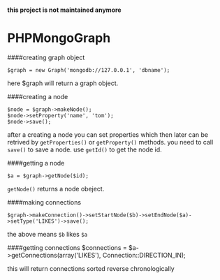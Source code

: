 #### this project is not maintained anymore

PHPMongoGraph
=========

####creating graph object

    $graph = new Graph('mongodb://127.0.0.1', 'dbname');

here $graph will return a graph object.

####creating a node

    $node = $graph->makeNode();
    $node->setProperty('name', 'tom');
    $node->save();

after a creating a node you can set properties which then later can be retrived by ``getProperties()`` or ``getProperty()`` methods. you need to call ``save()`` to save a node. use ``getId()`` to get the node id.

####getting a node 

    $a = $graph->getNode($id);
    
``getNode()`` returns a node obeject.

####making connections

    $graph->makeConnection()->setStartNode($b)->setEndNode($a)->setType('LIKES')->save();
    
the above means ``$b`` likes ``$a``

####getting connections
    $connections = $a->getConnections(array('LIKES'), Connection::DIRECTION_IN);
    
this will return connections sorted reverse chronologically
